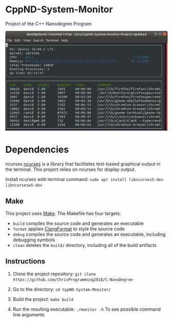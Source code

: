 # CppND-System-Monitor
Project of the C++ Nanodegree Program



![System Monitor](images/monitor.png)

# Dependencies

 ncurses
[ncurses](https://www.gnu.org/software/ncurses/) is a library that facilitates text-based graphical output in the terminal. This project relies on ncurses for display output.

Install ncurses with terminal command:
`sudo apt install libncurses5-dev libncursesw5-dev`

## Make
This project uses [Make](https://www.gnu.org/software/make/). The Makefile has four targets:
* `build` compiles the source code and generates an executable
* `format` applies [ClangFormat](https://clang.llvm.org/docs/ClangFormat.html) to style the source code
* `debug` compiles the source code and generates an executable, including debugging symbols
* `clean` deletes the `build/` directory, including all of the build artifacts

## Instructions

1. Clone the project repository: `git clone https://github.com/ChrisProgramming2018/C-NanoDegree`
2. Go to the directory:  `cd CppND-System-Monitor/
`
3. Build the project: `make build`

4. Run the resulting executable: `./monitor -h` 
   To see possible command line arguments

